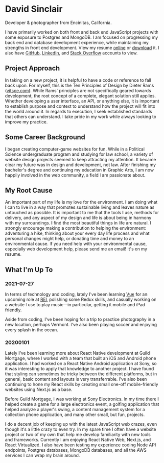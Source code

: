 # David Sinclair

Developer & photographer from Encinitas, California.

I have primarily worked on both front and back end JavaScript projects with some exposure to Postgres and MongoDB. I am focused on progressing my back end and database development experience, while maintaining my strengths in front end development. View my resume [online](/resume) or [download](/assets/downloads/David-Sinclair-Resume.pdf) it. I also have [GitHub](https://github.com/sikhote), [LinkedIn](https://www.linkedin.com/in/davidesinclair/), and [Stack Overflow](http://stackoverflow.com/users/1754543/david-sinclair) accounts to view.

## Project Approach

In taking on a new project, it is helpful to have a code or reference to fall back upon. For myself, this is the Ten Principles of Design by Dieter Rams ([vitsoe.com](https://www.vitsoe.com/us/about/good-design)). While Rams' principles are not specifically geared towards development, the root concept of a complete, elegant solution still applies. Whether developing a user interface, an API, or anything else, it is important to establish purpose and context to understand how the project will fit into the world around it. In regards to execution, I seek established standards that others can understand. I take pride in my work while always looking to improve my practice.

## Some Career Background

I began creating computer-game websites for fun. While in a Political Science undergraduate program and studying for law school, a variety of website design projects seemed to keep attracting my attention. It became clear my future was in design and development, not law. After finishing my bachelor's degree and continuing my education in Graphic Arts, I am now happily involved in the web community, a field I am passionate about.

## My Root Cause

An important part of my life is my love for the environment. I am doing what I can to live in a way that promotes sustainable living and leaves nature as untouched as possible. It is important to me that the tools I use, methods for delivery, and any aspect of my design and life is about being in harmony with my surroundings. I find the most beautiful things in life are natural. I strongly encourage making a contribution to helping the environment: adventuring a hike, thinking about your every day life process and what personal changes might help, or donating time and money to an environmental cause. If you need help with your environmental cause, especially web development help, please send me an email! It's on my resume.

## What I'm Up To

### 2021-07-27

In terms of technology and coding, lately I've been learning [Vue](https://vuejs.org/) for an upcoming role at [REI](https://rei.com), polishing some Redux skills, and casually working on a website I use to play music—in particular, getting it mobile and iPad friendly.

Aside from coding, I've been hoping for a trip to practice photography in a new location, perhaps Vermont. I've also been playing soccer and enjoying every splash in the ocean.

### 20200101

Lately I've been learning more about React Native development at Guild Mortgage, where I worked with a team that built an iOS and Android phone application. I had worked on a React Native Android application at Sony, so it was interesting to apply that knowledge to another project. I have found that styling can sometimes be tricky between the different platforms, but in general, basic content and layouts is very transferrable. I've also been continuing to hone my React skills by creating small one-off mobile-friendly websites using Next.js as a base.

Before Guild Mortgage, I was working at Sony Electronics. In my time there I helped create a game for a large electronics event, a golfing application that helped analyze a player's swing, a content management system for a collection phone application, and many other small, but fun, projects.

I do a decent job of keeping up with the latest JavaScript web crazes, even though it's a little crazy to even try. In my spare time I often have a website project or two of my own that help me develop familiarity with new tools and frameworks. Currently I am enjoying React Native Web, Next.js, and React Virtualized. I also have been testing my experience coding Node API endpoints, Postgres databases, MongoDB databases, and all the AWS services I can wrap my brain around.
